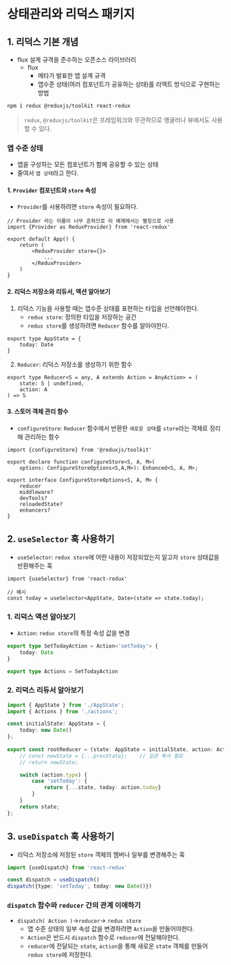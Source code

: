 # 상태관리와 리덕스 패키지
## 1. 리덕스 기본 개념
- flux 설계 규격을 준수하는 오픈소스 라이브러리
    - flux
        - 메타가 발표한 앱 설계 규격
        - 앱수준 상태(여러 컴포넌트가 공유하는 상태)를 리액트 방식으로 구현하는 방법
```bash
npm i redux @reduxjs/toolkit react-redux
```
> `redux`, `@reduxjs/toolkit`은 프레임워크와 무관하므로 앵귤러나 뷰에서도 사용할 수 있다.

### 앱 수준 상태
- 앱을 구성하는 모든 컴포넌트가 함께 공유할 수 있는 상태
- 줄여서 `앱 상태`라고 한다.

#### 1. `Provider` 컴포넌트와 `store` 속성
- `Provider`를 사용하려면 `store` 속성이 필요하다.
```tsx
// Provider 라는 이름이 너무 흔하므로 이 예제에서는 별칭으로 사용
import {Provider as ReduxProvider} from 'react-redux'
```
```tsx
export default App() {
    return (
        <ReduxProvider store={}>
            ...
        </ReduxProvider>
    )
}
```

#### 2. 리덕스 저장소와 리듀서, 액션 알아보기
1. 리덕스 기능을 사용할 때는 앱수준 상태를 표현하는 타입을 선언해야한다.
    - `redux store`: 정의한 타입을 저장하는 공간
    - `redux store`를 생성하려면 `Reducer` 함수를 알아야한다.
```tsx
export type AppState = {
    today: Date
}
```
2. `Reducer`: 리덕스 저장소를 생성하기 위한 함수
```tsx
export type Reducer<S = any, A extends Action = AnyAction> = (
    state: S | undefined,
    action: A
) => S
```
#### 3. 스토어 객체 관리 함수
- `configureStore`: `Reducer` 함수에서 반환한 `새로운 상태`를 `store`라는 객체로 정리해 관리하는 함수
```tsx
import {configureStore} from '@reduxjs/toolkit'
```

```tsx
export declare function configureStore<S, A, M>(
    options: ConfigureStoreOptions<S,A,M>): Enhanced<S, A, M>;
```

```tsx
export interface ConfigureStoreOptions<S, A, M> {
    reducer
    middleware?
    devTools?
    reloadedState?
    enhancers?
}
```

## 2. `useSelector` 훅 사용하기
- `useSelector`: `redux store`에 어떤 내용이 저장되었는지 알고자 `store` 상태값을 반환해주는 훅
```tsx
import {useSelector} from 'react-redux'
```
```tsx
// 예시
const today = useSelector<AppState, Date>(state => state.today);
```

### 1. 리덕스 액션 알아보기
- `Action`: `redux store`의 특정 속성 값을 변경

```ts
export type SetTodayAction = Action<'setToday'> {
    today: Date
}

export type Actions = SetTodayAction
```

### 2. 리덕스 리듀서 알아보기
```ts
import { AppState } from './AppState';
import { Actions } from './actions';

const initialState: AppState = {
    today: new Date()
};
  
export const rootReducer = (state: AppState = initialState, action: Actions) => {
    // const newState = {...prevState};    // 깊은 복사 필요
    // return newState;

    switch (action.type) {
        case 'setToday': {
            return {...state, today: action.today}
        }
    }
    return state;
};
```

## 3. `useDispatch` 훅 사용하기
- 리덕스 저장소에 저장된 `store` 객체의 멤버나 일부를 변경해주는 훅
```ts
import {useDispatch} from 'react-redux'
```

```ts
const dispatch = useDispatch()
dispatch({type: 'setToday', today: new Date()})
```

### `dispatch` 함수와 `reducer` 간의 관계 이애하기
- `dispatch( Action )`->`reducer`-> `redux store`
    - 앱 수준 상태의 일부 속성 값을 변경하려면 `Action`을 만들어야한다.
    - `Action`은 반드시 `dispatch` 함수로 `reducer`에 전달해야한다.
    - `reducer`에 전달되는 `state`, `action`을 통해 새로운 `state` 객체를 만들어 `redux store`에 저장한다.
